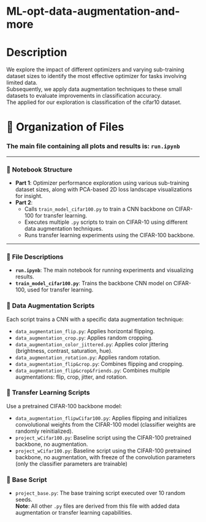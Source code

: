 # ML-opt-data-augmentation-and-more

# **Description**
We explore the impact of different optimizers and varying sub-training dataset sizes to identify the most effective optimizer for tasks involving limited data.  
Subsequently, we apply data augmentation techniques to these small datasets to evaluate improvements in classification accuracy.  
The applied for our exploration is classification of the cifar10 dataset. 


# 📁 **Organization of Files**

### The main file containing all plots and results is: **`run.ipynb`**

---

### 🧪 **Notebook Structure**
- **Part 1**: Optimizer performance exploration using various sub-training dataset sizes, along with PCA-based 2D loss landscape visualizations for insight.
- **Part 2**:
  - Calls `train_model_cifar100.py` to train a CNN backbone on CIFAR-100 for transfer learning.
  - Executes multiple `.py` scripts to train on CIFAR-10 using different data augmentation techniques.
  - Runs transfer learning experiments using the CIFAR-100 backbone.

---

### 📄 **File Descriptions**

- **`run.ipynb`**: The main notebook for running experiments and visualizing results.
- **`train_model_cifar100.py`**: Trains the backbone CNN model on CIFAR-100, used for transfer learning.

### 🧱 **Data Augmentation Scripts**
Each script trains a CNN with a specific data augmentation technique:
- `data_augmentation_flip.py`: Applies horizontal flipping.
- `data_augmentation_crop.py`: Applies random cropping.
- `data_augmentation_color_jittered.py`: Applies color jittering (brightness, contrast, saturation, hue).
- `data_augmentation_rotation.py`: Applies random rotation.
- `data_augmentation_flip&crop.py`: Combines flipping and cropping.
- `data_augmentation_flip&crop&friends.py`: Combines multiple augmentations: flip, crop, jitter, and rotation.

### 🔁 **Transfer Learning Scripts**
Use a pretrained CIFAR-100 backbone model:
- `data_augmentation_flipwCifar100.py`: Applies flipping and initializes convolutional weights from the CIFAR-100 model (classifier weights are randomly reinitialized).
- `project_wCifar100.py`: Baseline script using the CIFAR-100 pretrained backbone, no augmentation.
- `project_wCifar100.py`: Baseline script using the CIFAR-100 pretrained backbone, no augmentation, with freeze of the convolution parameters (only the classifier parameters are trainable)

### 🧩 **Base Script**
- `project_base.py`: The base training script executed over 10 random seeds.  
  **Note**: All other `.py` files are derived from this file with added data augmentation or transfer learning capabilities.
